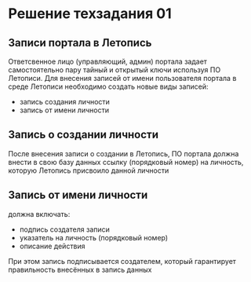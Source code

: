 # Решение техзадания 01


## Записи портала в Летопись

Ответсвенное лицо (управляющий, админ) портала задает самостоятельно пару тайный и открытый ключи используя ПО Летописи. 
Для внесения записей от имени пользователя портала в среде Летописи необходимо создать новые виды записей:
- запись создания личности
- запись от имени личности

## Запись о создании личности
После внесения записи о создании в Летопись, ПО портала должна внести в свою базу данных ссылку (порядковый номер) на личность, которую Летопись присвоило данной личности

## Запись от имени личности
должна включать:
- подпись создателя записи
- указатель на личность (порядковый номер)
- описание действия

При этом запись подписывается создателем, который гарантирует правильность внесённых в запись данных


